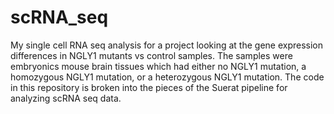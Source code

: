 # scRNA_seq
My single cell RNA seq analysis for a project looking at the gene expression differences in NGLY1 mutants vs control samples. The samples were embryonics mouse brain tissues which had either no NGLY1 mutation, a homozygous NGLY1 mutation, or a heterozygous NGLY1 mutation. The code in this repository is broken into the pieces of the Suerat pipeline for analyzing scRNA seq data.
